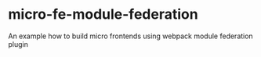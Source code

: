 # micro-fe-module-federation

An example how to build micro frontends using webpack module federation plugin

